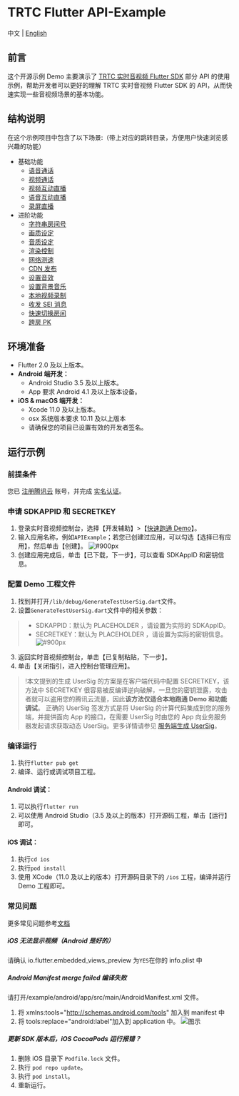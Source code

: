 # TRTC Flutter API-Example

中文 | [English](README.md)

## 前言

这个开源示例 Demo 主要演示了 [TRTC 实时音视频 Flutter SDK](https://cloud.tencent.com/document/product/647/32689) 部分 API 的使用示例，帮助开发者可以更好的理解 TRTC 实时音视频 Flutter SDK 的 API，从而快速实现一些音视频场景的基本功能。

## 结构说明

在这个示例项目中包含了以下场景:（带上对应的跳转目录，方便用户快速浏览感兴趣的功能）

- 基础功能
  - [语音通话](./lib/Basic/AudioCall)
  - [视频通话](./lib/Basic/VideoCall)
  - [视频互动直播](./lib/Basic/Live)
  - [语音互动直播](./lib/Basic/VoiceChatRoom)
  - [录屏直播](./lib/Basic/ScreenShare)
- 进阶功能
  - [字符串房间号](./lib/Advanced/StringRoomId)
  - [画质设定](./lib/Advanced/SetVideoQuality)
  - [音质设定](./lib/Advanced/SetAudioQuality)
  - [渲染控制](./lib/Advanced/SetRenderParams)
  - [网络测速](./lib/Advanced/SpeedTest)
  - [CDN 发布](./lib/Advanced/PushCDN)
  - [设置音效](./lib/Advanced/SetAudioEffect)
  - [设置背景音乐](./lib/Advanced/SetBackgroundMusic)
  - [本地视频录制](./lib/Advanced/LocalRecord)
  - [收发 SEI 消息](./lib/Advanced/SEIMessage)
  - [快速切换房间](./lib/Advanced/SwitchRoom)
  - [跨房 PK](./lib/Advanced/RoomPk)

## 环境准备

- Flutter 2.0 及以上版本。
- **Android 端开发：**
  - Android Studio 3.5 及以上版本。
  - App 要求 Android 4.1 及以上版本设备。
- **iOS & macOS 端开发：**
  - Xcode 11.0 及以上版本。
  - osx 系统版本要求 10.11 及以上版本
  - 请确保您的项目已设置有效的开发者签名。

## 运行示例

### 前提条件

您已 [注册腾讯云](https://cloud.tencent.com/document/product/378/17985) 账号，并完成 [实名认证](https://cloud.tencent.com/document/product/378/3629)。

### 申请 SDKAPPID 和 SECRETKEY

1. 登录实时音视频控制台，选择【开发辅助】>【[快速跑通 Demo](https://console.cloud.tencent.com/trtc/quickstart)】。
2. 输入应用名称，例如`APIExample`；若您已创建过应用，可以勾选【选择已有应用】，然后单击【创建】。
   ![#900px](https://qcloudimg.tencent-cloud.cn/raw/bc7971fd5d1d6c39cbf9419a57dbbb8d.png)
3. 创建应用完成后，单击【已下载，下一步】，可以查看 SDKAppID 和密钥信息。

### 配置 Demo 工程文件

1. 找到并打开`/lib/debug/GenerateTestUserSig.dart`文件。
2. 设置`GenerateTestUserSig.dart`文件中的相关参数：

> - SDKAPPID：默认为 PLACEHOLDER ，请设置为实际的 SDKAppID。
> - SECRETKEY：默认为 PLACEHOLDER ，请设置为实际的密钥信息。
>   ![#900px](https://qcloudimg.tencent-cloud.cn/raw/7539f12a6a79689f4dec6222382a92e3.png)

3. 返回实时音视频控制台，单击【已复制粘贴，下一步】。
4. 单击【关闭指引，进入控制台管理应用】。

> !本文提到的生成 UserSig 的方案是在客户端代码中配置 SECRETKEY，该方法中 SECRETKEY 很容易被反编译逆向破解，一旦您的密钥泄露，攻击者就可以盗用您的腾讯云流量，因此**该方法仅适合本地跑通 Demo 和功能调试**。
> 正确的 UserSig 签发方式是将 UserSig 的计算代码集成到您的服务端，并提供面向 App 的接口，在需要 UserSig 时由您的 App 向业务服务器发起请求获取动态 UserSig。更多详情请参见 [服务端生成 UserSig](https://cloud.tencent.com/document/product/647/17275#Server)。

### 编译运行

1. 执行`flutter pub get`
2. 编译、运行或调试项目工程。

#### Android 调试：

1. 可以执行`flutter run`
2. 可以使用 Android Studio（3.5 及以上的版本）打开源码工程，单击【运行】即可。

#### iOS 调试：

1. 执行`cd ios`
2. 执行`pod install`
3. 使用 XCode（11.0 及以上的版本）打开源码目录下的 `/ios` 工程，编译并运行 Demo 工程即可。

### 常见问题

更多常见问题参考[文档](https://cloud.tencent.com/document/product/647/51623)

##### iOS 无法显示视频（Android 是好的）

请确认 io.flutter.embedded_views_preview 为`YES`在你的 info.plist 中

##### Android Manifest merge failed 编译失败

请打开/example/android/app/src/main/AndroidManifest.xml 文件。

1. 将 xmlns:tools="http://schemas.android.com/tools" 加入到 manifest 中
2. 将 tools:replace="android:label"加入到 application 中。
   ![图示](https://main.qcloudimg.com/raw/7a37917112831488423c1744f370c883.png)

##### 更新 SDK 版本后，iOS CocoaPods 运行报错？

1. 删除 iOS 目录下 `Podfile.lock` 文件。
2. 执行 `pod repo update`。
3. 执行 `pod install`。
4. 重新运行。
